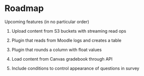 # Roadmap

Upcoming features (in no particular order)

1) Upload content from S3 buckets with streaming read ops

2) Plugin that reads from Moodle logs and creates a table

3) Plugin that rounds a column with float values

4) Load content from Canvas gradebook through API

5) Include conditions to control appearance of questions in survey
